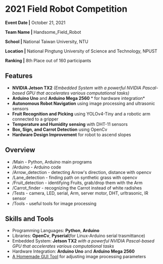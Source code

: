# 2021 Field Robot Competition

**Event Date |** October 21, 2021

**Team Name |** Handsome_Field_Robot

**School |** National Taiwan University, NTU



**Location |** National Pingtung University of Science and Technology, NPUST

**Ranking |** 8th Place out of 160 participants 


## Features

- **NVIDIA Jetson TX2** *(Embedded System with a powerful NVIDIA Pascal-based GPU that accelerates various computational tasks)*
- **Arduino Uno** and **Arduino Mega 2560** * for hardware integration*
-	**Autonomous Robot Navigation** using image processing and ultrasonic sensors
- **Fruit Recognition and Picking** using YOLOv4-Tiny and a robotic arm connected to a gripper
- **Temperature and Humidity sensing** with DHT-11 sensors
- **Box, Sign, and Carrot Detection** using OpenCv 
- **Hardware Design Improvement** for robot to ascend slopes


## Overview

+ /Main - Python, Arduino main programs
+ /Arduino - Arduino code
+ /Arrow_detection - detecting Arrow's direction, distance with opencv
+ /Lane_detection - finding path on synthetic grass with opencv
+ /Fruit_detection - identifying Fruits, grab/drop them with the Arm
+ /Carrot_finder - recognizing the Carrot instead of white radishes
+ /Tests - camera, LED, serial, Arm, server motor, DHT, urltrasonic, IR sensor
+ /Tools - useful tools for image processing 


## Skills and Tools

+ Programming Languages: **Python**, **Arduino**
+ Libraries: **OpenCv**, **Pyserial**(for Linux-Arduino serial trasmittance)
+ Embedded System: **Jetson TX2** *with a powerful NVIDIA Pascal-based GPU that accelerates various computational tasks*
+ Hardware Integration: **Arduino Uno** and **Arduino Mega 2560**
+ [A Homemade GUI Tool](https://github.com/berlin0308/PORTFOLIO/tree/main/Qt/Pixel_Palette)
 for adjusting image processing parameters
